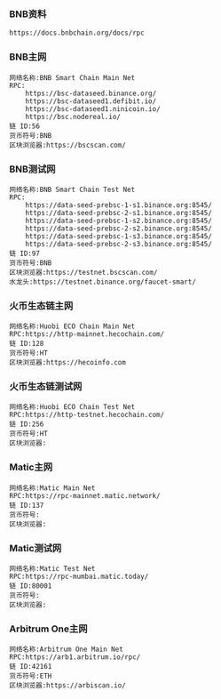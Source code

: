 ### BNB资料
    https://docs.bnbchain.org/docs/rpc

### BNB主网

    网络名称:BNB Smart Chain Main Net
    RPC:
        https://bsc-dataseed.binance.org/
        https://bsc-dataseed1.defibit.io/
        https://bsc-dataseed1.ninicoin.io/
        https://bsc.nodereal.io/
    链 ID:56
    货币符号:BNB
    区块浏览器:https://bscscan.com/

### BNB测试网

    网络名称:BNB Smart Chain Test Net
    RPC:
        https://data-seed-prebsc-1-s1.binance.org:8545/
        https://data-seed-prebsc-2-s1.binance.org:8545/
        https://data-seed-prebsc-1-s2.binance.org:8545/
        https://data-seed-prebsc-2-s2.binance.org:8545/
        https://data-seed-prebsc-1-s3.binance.org:8545/
        https://data-seed-prebsc-2-s3.binance.org:8545/
    链 ID:97
    货币符号:BNB
    区块浏览器:https://testnet.bscscan.com/
    水龙头:https://testnet.binance.org/faucet-smart/

### 火币生态链主网

    网络名称:Huobi ECO Chain Main Net
    RPC:https://http-mainnet.hecochain.com/
    链 ID:128
    货币符号:HT
    区块浏览器:https://hecoinfo.com

### 火币生态链测试网

    网络名称:Huobi ECO Chain Test Net
    RPC:https://http-testnet.hecochain.com/
    链 ID:256
    货币符号:HT
    区块浏览器:

### Matic主网

    网络名称:Matic Main Net
    RPC:https://rpc-mainnet.matic.network/
    链 ID:137
    货币符号:
    区块浏览器:

### Matic测试网

    网络名称:Matic Test Net
    RPC:https://rpc-mumbai.matic.today/
    链 ID:80001
    货币符号:
    区块浏览器:

### Arbitrum One主网

    网络名称:Arbitrum One Main Net
    RPC:https://arb1.arbitrum.io/rpc/
    链 ID:42161
    货币符号:ETH
    区块浏览器:https://arbiscan.io/